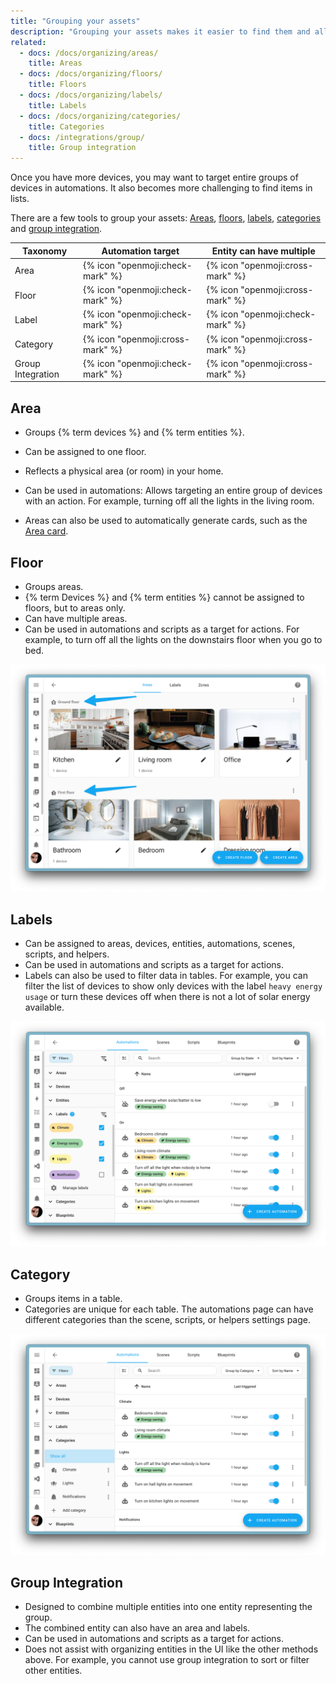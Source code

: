 ```yaml
---
title: "Grouping your assets"
description: "Grouping your assets makes it easier to find them and allows you to target groups in automations."
related:
  - docs: /docs/organizing/areas/
    title: Areas
  - docs: /docs/organizing/floors/
    title: Floors
  - docs: /docs/organizing/labels/
    title: Labels
  - docs: /docs/organizing/categories/
    title: Categories
  - docs: /integrations/group/
    title: Group integration
---
```


Once you have more devices, you may want to target entire groups of devices in automations. It also becomes more challenging to find items in lists.

There are a few tools to group your assets: [Areas](#area), [floors](#floor), [labels](#labels), [categories](#category) and [group integration](#group-integration).

| Taxonomy          | Automation target                | Entity can have multiple         |
| ----------------- | -------------------------------- | -------------------------------- |
| Area              | {% icon "openmoji:check-mark" %} | {% icon "openmoji:cross-mark" %} |
| Floor             | {% icon "openmoji:check-mark" %} | {% icon "openmoji:cross-mark" %} |
| Label             | {% icon "openmoji:check-mark" %} | {% icon "openmoji:check-mark" %} |
| Category          | {% icon "openmoji:cross-mark" %} | {% icon "openmoji:cross-mark" %} |
| Group Integration | {% icon "openmoji:check-mark" %} | {% icon "openmoji:cross-mark" %} |

## Area

- Groups {% term devices %} and {% term entities %}.
- Can be assigned to one floor.
- Reflects a physical area (or room) in your home.
- Can be used in automations: Allows targeting an entire group of devices with an action. For example, turning off all the lights in the living room.

- Areas can also be used to automatically generate cards, such as the [Area card](/dashboards/area/).

## Floor

- Groups areas.
- {% term Devices %} and {% term entities %} cannot be assigned to floors, but to areas only.
- Can have multiple areas.
- Can be used in automations and scripts as a target for actions. For example, to turn off all the lights on the downstairs floor when you go to bed.

<img class="no-shadow" src='/images/organizing/floors.png' alt='Screenshots showing areas settings page, which now also shows the areas grouped by floor.'>

## Labels

- Can be assigned to areas, devices, entities, automations, scenes, scripts, and helpers.
- Can be used in automations and scripts as a target for actions.
- Labels can also be used to filter data in tables. For example, you can filter the list of devices to show only devices with the label `heavy energy usage` or turn these devices off when there is not a lot of solar energy available.

<img class="no-shadow" src='/images/organizing/labels.png' alt='Screenshots showing the new labels assigned to automations.'>

## Category

- Groups items in a table.
- Categories are unique for each table. The automations page can have different categories than the scene, scripts, or helpers settings page.

<img class="no-shadow" src='/images/organizing/categories.png' alt='Screenshots the new categories. Automations are grouped into their categories, making it easier to get an overview or to filter them.'>

## Group Integration
  - Designed to combine multiple entities into one entity representing the group.
  - The combined entity can also have an area and labels.
  - Can be used in automations and scripts as a target for actions.
  - Does not assist with organizing entities in the UI like the other methods above. For example, you cannot use group integration to sort or filter other entities.

